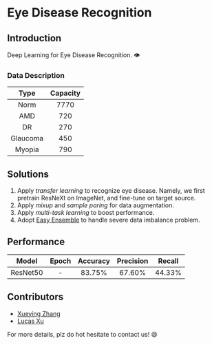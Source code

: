 # Eye Disease Recognition
## Introduction
Deep Learning for Eye Disease Recognition. :eye:

### Data Description
| Type | Capacity |
| :---: | :---: |
| Norm | 7770 |
| AMD | 720 |
| DR | 270 |
| Glaucoma | 450 |
| Myopia | 790 |
 

## Solutions
1. Apply _transfer learning_ to recognize eye disease. Namely, we first pretrain ResNeXt on ImageNet, and fine-tune on target source.
2. Apply _mixup_ and _sample paring_ for data augmentation.
3. Apply _multi-task learning_ to boost performance.
4. Adopt [Easy Ensemble](https://cs.nju.edu.cn/zhouzh/zhouzh.files/publication/tsmcb09.pdf) to handle severe data imbalance problem.


## Performance
| Model | Epoch | Accuracy | Precision | Recall |
| :---: | :---: | :---: | :---: | :---: |
| ResNet50 | - | 83.75% | 67.60% | 44.33% |


## Contributors
* [Xueying Zhang](https://github.com/Schneey)
* [Lucas Xu](https://github.com/lucasxlu)

For more details, plz do hot hesitate to contact us! :smile:
